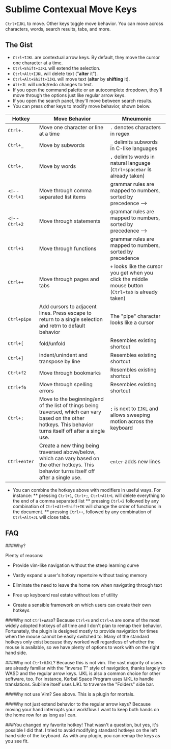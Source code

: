 # Sublime Contexual Move Keys
`Ctrl+IJKL` to move. Other keys toggle move behavior. You can move across characters, words, search results, tabs, and more.

## The Gist
* `Ctrl+IJKL` are contextual arrow keys. By default, they move the cursor one character at a time. 
* `Ctrl+Shift+IJKL` will extend the selection. 
* `Ctrl+Alt+IJKL` will delete text ("**alter** it").
* `Ctrl+Alt+Shift+IJKL` will move text (**alter** by **shifting** it). 
* `Alt+JL` will undo/redo changes to text.
* If you open the command palette or an autocomplete dropdown, they'll move through the options just like regular arrow keys. 
* If you open the search panel, they'll move between search results. 
* You can press other keys to modify move behavior, shown below.

Hotkey|Move Behavior|Mneumonic 
----------|----------|----------
`Ctrl+.`| Move one character or line at a time | `.` denotes characters in regex
`Ctrl+_`| Move by subwords | `_` delimits subwords in C-like languages
`Ctrl+,`| Move by words | `,` delimits words in natural language (`Ctrl+spacebar` is already taken)
<!-- `Ctrl+1`| Move through comma separated list items | grammar rules are mapped to numbers, sorted by precedence -->
<!-- `Ctrl+2`| Move through statements | grammar rules are mapped to numbers, sorted by precedence -->
`Ctrl+1`| Move through functions | grammar rules are mapped to numbers, sorted by precedence
`Ctrl++`| Move through pages and tabs | `+` looks like the cursor you get when you click the middle mouse button (`Ctrl+tab` is already taken)
`Ctrl+pipe`| Add cursors to adjacent lines. Press escape to return to a single selection and retrn to default behavior | The "pipe" character looks like a cursor
`Ctrl+[`| fold/unfold | Resembles existing shortcut
`Ctrl+]`| indent/unindent and transpose by line | Resembles existing shortcut
`Ctrl+f2`| Move through bookmarks | Resembles existing shortcut
`Ctrl+f6`| Move through spelling errors | Resembles existing shortcut
`Ctrl+;`| Move to the beginning/end of the list of things being traversed, which can vary based on the other hotkeys. This behavior turns itself off after a single use. | `;` is next to `IJKL` and allows sweeping motion across the keyboard
`Ctrl+enter`| Create a new thing being traversed above/below, which can vary based on the other hotkeys. This behavior turns itself off after a single use. | `enter` adds new lines

* You can combine the hotkeys above with modifiers in useful ways. For instance: 
** pressing `Ctrl+1`, `Ctrl+;`, `Ctrl+Alt+L` will delete everything to the end of a comma separated list 
** pressing `Ctrl+2` followed by any combination of `Ctrl+Alt+Shift+IK` will change the order of functions in the document.
** pressing `Ctrl++`, followed by any combination of `Ctrl+Alt+JL` will close tabs.

## FAQ

###Why?

Plenty of reasons:
 
 * Provide vim-like navigation without the steep learning curve

 * Vastly expand a user's hotkey repertoire without taxing memory

 * Eliminate the need to leave the home row when navigating through text

 * Free up keyboard real estate without loss of utility

 * Create a sensible framework on which users can create their own hotkeys

###Why not `Ctrl+WASD`?
 Because `Ctrl+S` and `Ctrl+A` are some of the most widely adopted hotkeys of all time and I don't plan to remap their behavior. Fortunately, the plugin is designed mostly to provide navigation for times when the mouse cannot be easily switched to. Many of the standard hotkeys only exist because they worked well regardless of whether the mouse is available, so we have plenty of options to work with on the right hand side.

###Why not `Ctrl+HJKL`?
 Because this is not vim. The vast majority of users are already familiar with the "inverse T" style of navigation, thanks largely to WASD and the regular arrow keys. IJKL is also a common choice for other software, too. For instance, Kerbal Space Program uses IJKL to handle translations. Sublime itself uses IJKL to traverse the "Folders" side bar. 
 
###Why not use Vim?
 See above. This is a plugin for mortals.
 
###Why not just extend behavior to the regular arrow keys?
 Because moving your hand interrupts your workflow. I want to keep both hands on the home row for as long as I can.
 
###You changed my favorite hotkey!
 That wasn't a question, but yes, it's possible I did that. I tried to avoid modifying standard hotkeys on the left hand side of the keyboard.   As with any plugin, you can remap the keys as you see fit.
